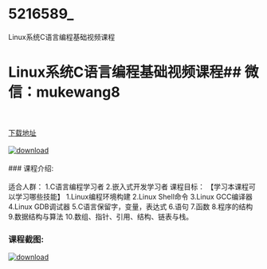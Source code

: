 # 5216589_
Linux系统C语言编程基础视频课程
# Linux系统C语言编程基础视频课程## 微信：mukewang8
<br/></br>[下载地址](http://www.36tz.cn/article/5216589 "下载地址")
<br/></br>[![download](http://36tz.cn/muke_img/2020_11_1-136-300x233.png "下载地址")](http://www.36tz.cn/article/5216589 "下载地址")
<br/></br>### 课程介绍:<br/></br>适合人群：
1.C语言编程学习者 2.嵌入式开发学习者
课程目标：
【学习本课程可以学习哪些技能】 1.Linux编程环境构建 2.Linux Shell命令 3.Linux GCC编译器 4.Linux GDB调试器 5.C语言保留字，变量，表达式 6.语句 7.函数 8.程序的结构 9.数据结构与算法 10.数组、指针、引用、结构、链表与栈。

### 课程截图:
[![download](http://36tz.cn/muke_img/2020_11_2-138.png "下载地址")](http://www.36tz.cn/article/5216589 "下载地址")
